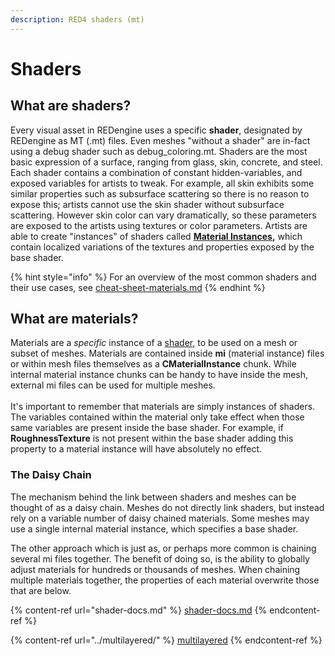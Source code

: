 ```yaml
---
description: RED4 shaders (mt)
---
```


# Shaders

## What are shaders?

Every visual asset in REDengine uses a specific **shader**, designated by REDengine as MT (.mt) files. Even meshes "without a shader" are in-fact using a debug shader such as debug\_coloring.mt. Shaders are the most basic expression of a surface, ranging from glass, skin, concrete, and steel. Each shader contains a combination of constant hidden-variables, and exposed variables for artists to tweak. For example, all skin exhibits some similar properties such as subsurface scattering so there is no reason to expose this; artists cannot use the skin shader without subsurface scattering. However skin color can vary dramatically, so these parameters are exposed to the artists using textures or color parameters. Artists are able to create "instances" of shaders called [**Material Instances**](../re-using-materials-.mi.md)**,** which contain localized variations of the textures and properties exposed by the base shader.

{% hint style="info" %}
For an overview of the most common shaders and their use cases, see [cheat-sheet-materials.md](../../../modding-know-how/references-lists-and-overviews/cheat-sheet-materials.md "mention")
{% endhint %}

## What are materials?

Materials are a _specific_ instance of a [shader](./), to be used on a mesh or subset of meshes. Materials are contained inside **mi** (material instance) files or within mesh files themselves as a **CMaterialInstance** chunk. While internal material instance chunks can be handy to have inside the mesh, external mi files can be used for multiple meshes.\
\
It's important to remember that materials are simply instances of shaders. The variables contained within the material only take effect when those same variables are present inside the base shader. For example, if **RoughnessTexture** is not present within the base shader adding this property to a material instance will have absolutely no effect.

### The Daisy Chain

The mechanism behind the link between shaders and meshes can be thought of as a daisy chain. Meshes do not directly link shaders, but instead rely on a variable number of daisy chained materials. Some meshes may use a single internal material instance, which specifies a base shader.

The other approach which is just as, or perhaps more common is chaining several mi files together. The benefit of doing so, is the ability to globally adjust materials for hundreds or thousands of meshes. When chaining multiple materials together, the properties of each material overwrite those that are below.

{% content-ref url="shader-docs.md" %}
[shader-docs.md](shader-docs.md)
{% endcontent-ref %}

{% content-ref url="../multilayered/" %}
[multilayered](../multilayered/)
{% endcontent-ref %}
